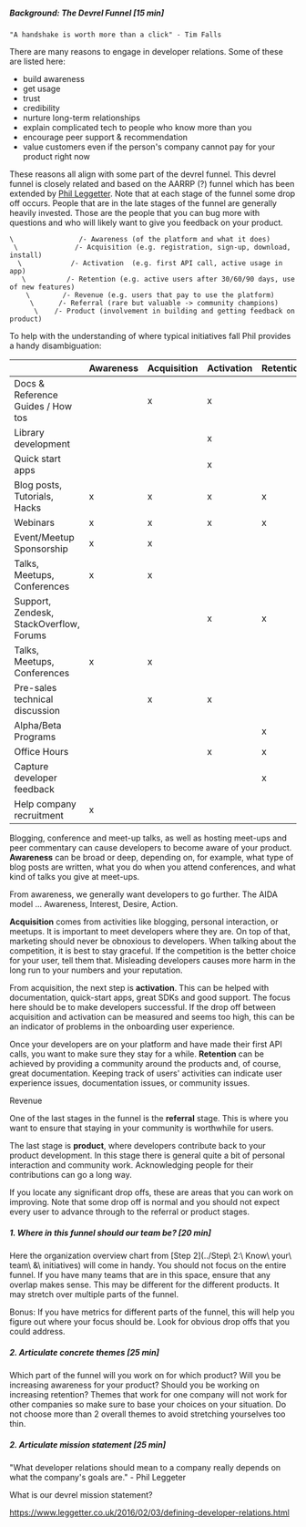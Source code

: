 ##### Background: The Devrel Funnel [15 min]

```
"A handshake is worth more than a click" - Tim Falls
```
There are many reasons to engage in developer relations. Some of these are listed here:
- build awareness
- get usage
- trust
- credibility
- nurture long-term relationships
- explain complicated tech to people who know more than you
- encourage peer support & recommendation
- value customers even if the person's company cannot pay for your product right now

These reasons all align with some part of the devrel funnel. This devrel funnel is closely related and based on the AARRP (?) funnel which has been extended by [Phil Leggetter](https://www.leggetter.co.uk/2016/02/03/defining-developer-relations.html). Note that at each stage of the funnel some drop off occurs. People that are in the late stages of the funnel are generally heavily invested. Those are the people that you can bug more with questions and who will likely want to give you feedback on your product.

```
\                /- Awareness (of the platform and what it does)
 \              /- Acquisition (e.g. registration, sign-up, download, install)
  \            /- Activation  (e.g. first API call, active usage in app)
   \          /- Retention (e.g. active users after 30/60/90 days, use of new features)
    \        /- Revenue (e.g. users that pay to use the platform)
     \      /- Referral (rare but valuable -> community champions)
      \    /- Product (involvement in building and getting feedback on product)
```

To help with the understanding of where typical initiatives fall Phil provides a handy disambiguation:

|  | Awareness  | Acquisition | Activation | Retention | Revenue | Referral | Product |
|-|-|-|-|-|-|-|-|
| Docs & Reference Guides / How tos | | x | x | | | | x |  
| Library development | | | x | | | | x |  
| Quick start apps | | | x | | | | x |  
| Blog posts, Tutorials, Hacks | x | x | x | x | | | |  
| Webinars | x | x | x | x | | | |  
| Event/Meetup Sponsorship | x | x | | | | | |  
| Talks, Meetups, Conferences | x | x | | | | | |  
| Support, Zendesk, StackOverflow, Forums| | | x | x | | | x |  
| Talks, Meetups, Conferences | x | x | | | | | | |
| Pre-sales technical discussion| | x | x | | | | | |
| Alpha/Beta Programs | | | | x | | | | x |
| Office Hours | | | x | x | | | | |
| Capture developer feedback | | | | x | | | | x |
| Help company recruitment | x | | | | | | | |

Blogging, conference and meet-up talks, as well as hosting meet-ups and peer commentary can cause developers to become aware of your product. **Awareness** can be broad or deep, depending on, for example, what type of blog posts are written, what you do when you attend conferences, and what kind of talks you give at meet-ups.

From awareness, we generally want developers to go further. The AIDA model ... Awareness, Interest, Desire, Action.

**Acquisition** comes from activities like blogging, personal interaction, or meetups. It is important to meet developers where they are. On top of that, marketing should never be obnoxious to developers. When talking about the competition, it is best to stay graceful. If the competition is the better choice for your user, tell them that. Misleading developers causes more harm in the long run to your numbers and your reputation.

From acquisition, the next step is **activation**. This can be helped with documentation, quick-start apps, great SDKs and good support. The focus here should be to make developers successful. If the drop off between acquisition and activation can be measured and seems too high, this can be an indicator of problems in the onboarding user experience.

Once your developers are on your platform and have made their first API calls, you want to make sure they stay for a while. **Retention** can be achieved by providing a community around the products and, of course, great documentation. Keeping track of users' activities can indicate user experience issues, documentation issues, or community issues.

Revenue

One of the last stages in the funnel is the **referral** stage. This is where you want to ensure that staying in your community is worthwhile for users.

The last stage is **product**, where developers contribute back to your product development. In this stage there is general quite a bit of personal interaction and community work. Acknowledging people for their contributions can go a long way.

If you locate any significant drop offs, these are areas that you can work on improving. Note that some drop off is normal and you should not expect every user to advance through to the referral or product stages.

##### 1. Where in this funnel should our team be? [20 min]

Here the organization overview chart from [Step 2](../Step\ 2:\ Know\ your\ team\ \&\ initiatives) will come in handy. You should not focus on the entire funnel. If you have many teams that are in this space, ensure that any overlap makes sense. This may be different for the different products. It may stretch over multiple parts of the funnel.

Bonus: If you have metrics for different parts of the funnel, this will help you figure out where your focus should be. Look for obvious drop offs that you could address.

##### 2. Articulate concrete themes [25 min]

Which part of the funnel will you work on for which product? Will you be increasing awareness for your product? Should you be working on increasing retention? Themes that work for one company will not work for other companies so make sure to base your choices on your situation. Do not choose more than 2 overall themes to avoid stretching yourselves too thin.

##### 2. Articulate mission statement [25 min]

"What developer relations should mean to a company really depends on what the company's goals are." - Phil Leggeter

What is our devrel mission statement?

https://www.leggetter.co.uk/2016/02/03/defining-developer-relations.html
